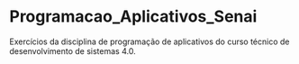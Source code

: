 # Programacao_Aplicativos_Senai
Exercícios da disciplina de programação de aplicativos do curso técnico de desenvolvimento de sistemas 4.0.


